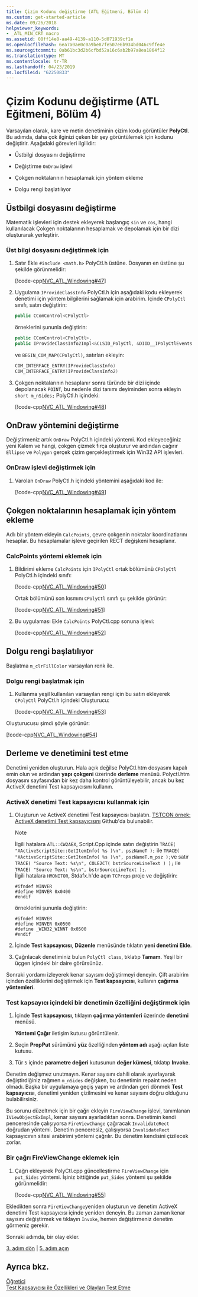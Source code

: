 ```yaml
---
title: Çizim Kodunu değiştirme (ATL Eğitmeni, Bölüm 4)
ms.custom: get-started-article
ms.date: 09/26/2018
helpviewer_keywords:
- _ATL_MIN_CRT macro
ms.assetid: 08ff14e8-aa49-4139-a110-5d071939cf1e
ms.openlocfilehash: 6ea7a0ae0c0a9be87fe507e6b934bd046c9ffe4e
ms.sourcegitcommit: 0ab61bc3d2b6cfbd52a16c6ab2b97a8ea1864f12
ms.translationtype: MT
ms.contentlocale: tr-TR
ms.lasthandoff: 04/23/2019
ms.locfileid: "62250833"
---
```

# <a name="changing-the-drawing-code-atl-tutorial-part-4"></a>Çizim Kodunu değiştirme (ATL Eğitmeni, Bölüm 4)

Varsayılan olarak, kare ve metin denetiminin çizim kodu görüntüler **PolyCtl**. Bu adımda, daha çok ilginizi çeken bir şey görüntülemek için kodunu değiştirir. Aşağıdaki görevleri ilgilidir:

- Üstbilgi dosyasını değiştirme

- Değiştirme `OnDraw` işlevi

- Çokgen noktalarının hesaplamak için yöntem ekleme

- Dolgu rengi başlatılıyor

## <a name="modifying-the-header-file"></a>Üstbilgi dosyasını değiştirme

Matematik işlevleri için destek ekleyerek başlangıç `sin` ve `cos`, hangi kullanılacak Çokgen noktalarının hesaplamak ve depolamak için bir dizi oluşturarak yerleştirir.

### <a name="to-modify-the-header-file"></a>Üst bilgi dosyasını değiştirmek için

1. Satır Ekle `#include <math.h>` PolyCtl.h üstüne. Dosyanın en üstüne şu şekilde görünmelidir:

    [!code-cpp[NVC_ATL_Windowing#47](../atl/codesnippet/cpp/changing-the-drawing-code-atl-tutorial-part-4_1.cpp)]

1. Uygulama `IProvideClassInfo` PolyCtl.h için aşağıdaki kodu ekleyerek denetimi için yöntem bilgilerini sağlamak için arabirim. İçinde `CPolyCtl` sınıfı, satırı değiştirin:

    ```cpp
    public CComControl<CPolyCtl>
    ```

    örneklerini şununla değiştirin:

    ```cpp
    public CComControl<CPolyCtl>,
    public IProvideClassInfo2Impl<&CLSID_PolyCtl, &DIID__IPolyCtlEvents, &LIBID_PolygonLib>
    ```

    ve `BEGIN_COM_MAP(CPolyCtl)`, satırları ekleyin:

    ```cpp
    COM_INTERFACE_ENTRY(IProvideClassInfo)
    COM_INTERFACE_ENTRY(IProvideClassInfo2)
    ```

1. Çokgen noktalarının hesaplanır sonra türünde bir dizi içinde depolanacak `POINT`, bu nedenle dizi tanımı deyiminden sonra ekleyin `short m_nSides;` PolyCtl.h içindeki:

    [!code-cpp[NVC_ATL_Windowing#48](../atl/codesnippet/cpp/changing-the-drawing-code-atl-tutorial-part-4_2.h)]

## <a name="modifying-the-ondraw-method"></a>OnDraw yöntemini değiştirme

Değiştirmeniz artık `OnDraw` PolyCtl.h içindeki yöntemi. Kod ekleyeceğiniz yeni Kalem ve hangi, çokgen çizmek fırça oluşturur ve ardından çağırır `Ellipse` ve `Polygon` gerçek çizim gerçekleştirmek için Win32 API işlevleri.

### <a name="to-modify-the-ondraw-function"></a>OnDraw işlevi değiştirmek için

1. Varolan `OnDraw` PolyCtl.h içindeki yöntemini aşağıdaki kod ile:

    [!code-cpp[NVC_ATL_Windowing#49](../atl/codesnippet/cpp/changing-the-drawing-code-atl-tutorial-part-4_3.cpp)]

## <a name="adding-a-method-to-calculate-the-polygon-points"></a>Çokgen noktalarının hesaplamak için yöntem ekleme

Adlı bir yöntem ekleyin `CalcPoints`, çevre çokgenin noktalar koordinatlarını hesaplar. Bu hesaplamalar işleve geçirilen RECT değişkeni hesaplanır.

### <a name="to-add-the-calcpoints-method"></a>CalcPoints yöntemi eklemek için

1. Bildirimi ekleme `CalcPoints` için `IPolyCtl` ortak bölümünü `CPolyCtl` PolyCtl.h içindeki sınıfı:

    [!code-cpp[NVC_ATL_Windowing#50](../atl/codesnippet/cpp/changing-the-drawing-code-atl-tutorial-part-4_4.h)]

    Ortak bölümünü son kısmını `CPolyCtl` sınıfı şu şekilde görünür:

    [!code-cpp[NVC_ATL_Windowing#51](../atl/codesnippet/cpp/changing-the-drawing-code-atl-tutorial-part-4_5.h)]

1. Bu uygulaması Ekle `CalcPoints` PolyCtl.cpp sonuna işlevi:

    [!code-cpp[NVC_ATL_Windowing#52](../atl/codesnippet/cpp/changing-the-drawing-code-atl-tutorial-part-4_6.cpp)]

## <a name="initializing-the-fill-color"></a>Dolgu rengi başlatılıyor

Başlatma `m_clrFillColor` varsayılan renk ile.

### <a name="to-initialize-the-fill-color"></a>Dolgu rengi başlatmak için

1. Kullanma yeşil kullanılan varsayılan rengi için bu satırı ekleyerek `CPolyCtl` PolyCtl.h içindeki Oluşturucu:

    [!code-cpp[NVC_ATL_Windowing#53](../atl/codesnippet/cpp/changing-the-drawing-code-atl-tutorial-part-4_7.h)]

Oluşturucusu şimdi şöyle görünür:

[!code-cpp[NVC_ATL_Windowing#54](../atl/codesnippet/cpp/changing-the-drawing-code-atl-tutorial-part-4_8.h)]

## <a name="building-and-testing-the-control"></a>Derleme ve denetimini test etme

Denetimi yeniden oluşturun. Hala açık değilse PolyCtl.htm dosyasını kapalı emin olun ve ardından **yapı çokgeni** üzerinde **derleme** menüsü. Polyctl.htm dosyasını sayfasından bir kez daha kontrol görüntüleyebilir, ancak bu kez ActiveX denetimi Test kapsayıcısını kullanın.

### <a name="to-use-the-activex-control-test-container"></a>ActiveX denetimi Test kapsayıcısı kullanmak için

1. Oluşturun ve ActiveX denetimi Test kapsayıcısı başlatın. [TSTCON örnek: ActiveX denetimi Test kapsayıcısını](https://github.com/Microsoft/VCSamples/tree/master/VC2010Samples/MFC/ole/TstCon) Github'da bulunabilir.

    > [!NOTE]
    > İlgili hatalara `ATL::CW2AEX`, Script.Cpp içinde satırı değiştirin `TRACE( "XActiveScriptSite::GetItemInfo( %s )\n", pszNameT );` ile `TRACE( "XActiveScriptSite::GetItemInfo( %s )\n", pszNameT.m_psz );`ve satır `TRACE( "Source Text: %s\n", COLE2CT( bstrSourceLineText ) );` ile `TRACE( "Source Text: %s\n", bstrSourceLineText );`.<br/>
    > İlgili hatalara `HMONITOR`, Stdafx.h'de açın `TCProps` proje ve değiştirin:
    > ```
    > #ifndef WINVER
    > #define WINVER 0x0400
    > #endif
    > ```
    > örneklerini şununla değiştirin:
    > ```
    > #ifndef WINVER
    > #define WINVER 0x0500
    > #define _WIN32_WINNT 0x0500
    > #endif
    > ```

1. İçinde **Test kapsayıcısı**, **Düzenle** menüsünde tıklatın **yeni denetimi Ekle**.

1. Çağrılacak denetiminiz bulun `PolyCtl class`, tıklatıp **Tamam**. Yeşil bir üçgen içindeki bir daire görürsünüz.

Sonraki yordamı izleyerek kenar sayısını değiştirmeyi deneyin. Çift arabirim içinden özelliklerini değiştirmek için **Test kapsayıcısı**, kullanın **çağırma yöntemleri**.

### <a name="to-modify-a-controls-property-from-within-the-test-container"></a>Test kapsayıcı içindeki bir denetimin özelliğini değiştirmek için

1. İçinde **Test kapsayıcısı**, tıklayın **çağırma yöntemleri** üzerinde **denetimi** menüsü.

    **Yöntemi Çağır** iletişim kutusu görüntülenir.

1. Seçin **PropPut** sürümünü **yüz** özelliğinden **yöntem adı** aşağı açılan liste kutusu.

1. Tür `5` içinde **parametre değeri** kutusunun **değer kümesi**, tıklatıp **Invoke**.

Denetim değişmez unutmayın. Kenar sayısını dahili olarak ayarlayarak değiştirdiğiniz rağmen `m_nSides` değişken, bu denetimin repaint neden olmadı. Başka bir uygulamaya geçiş yapın ve ardından geri dönmek **Test kapsayıcısı**, denetimi yeniden çizilmesini ve kenar sayısını doğru olduğunu bulabilirsiniz.

Bu sorunu düzeltmek için bir çağrı ekleyin `FireViewChange` işlevi, tanımlanan `IViewObjectExImpl`, kenar sayısını ayarladıktan sonra. Denetimin kendi penceresinde çalışıyorsa `FireViewChange` çağıracak `InvalidateRect` doğrudan yöntemi. Denetim penceresiz, çalışıyorsa `InvalidateRect` kapsayıcının sitesi arabirimi yöntemi çağrılır. Bu denetim kendisini çizilecek zorlar.

### <a name="to-add-a-call-to-fireviewchange"></a>Bir çağrı FireViewChange eklemek için

1. Çağrı ekleyerek PolyCtl.cpp güncelleştirme `FireViewChange` için `put_Sides` yöntemi. İşiniz bittiğinde `put_Sides` yöntemi şu şekilde görünmelidir:

    [!code-cpp[NVC_ATL_Windowing#55](../atl/codesnippet/cpp/changing-the-drawing-code-atl-tutorial-part-4_9.cpp)]

Ekledikten sonra `FireViewChange`yeniden oluşturun ve denetim ActiveX denetimi Test kapsayıcısı içinde yeniden deneyin. Bu zaman zaman kenar sayısını değiştirmek ve tıklayın `Invoke`, hemen değiştirmeniz denetim görmeniz gerekir.

Sonraki adımda, bir olay ekler.

[3. adım dön](../atl/adding-a-property-to-the-control-atl-tutorial-part-3.md) &#124; [5. adım açın](../atl/adding-an-event-atl-tutorial-part-5.md)

## <a name="see-also"></a>Ayrıca bkz.

[Öğretici](../atl/active-template-library-atl-tutorial.md)<br/>
[Test Kapsayıcısı ile Özellikleri ve Olayları Test Etme](../mfc/testing-properties-and-events-with-test-container.md)
